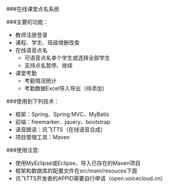 
###在线课堂点名系统


###主要的功能：

- 教师注册登录
- 课程、学生、班级增删改查
- 在线语音点名
    - 可语音点名单个学生或选择全部学生
    - 支持点名暂停、继续
- 课堂考勤
    - 考勤情况统计
    - 考勤数据Excel导入导出（待添加）

###使用到下列技术：

- 框架：Spring、Spring MVC、MyBatis
- 前端：freemarker、jquery、bootstrap
- 语音朗读：讯飞TTS（在线语音合成）
- 项目管理工具：Maven

###使用注意:
- 使用MyEclipse或Eclipse，导入已存在的Maven项目
- 框架和数据库的配置文件在src/main/resouces下面
- 讯飞TTS开发者的APPID需要自行申请（open.voicecloud.cn）
